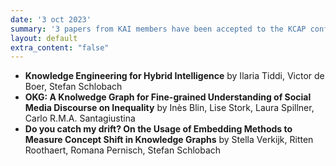 ```yaml
---
date: '3 oct 2023'
summary: '3 papers from KAI members have been accepted to the KCAP conference for publication and presentations, well done to all authors: Ilaria, Lise, Ritten, Romana, Stefan as well as co-authors from other groups!'
layout: default
extra_content: "false"
---
```


<ul>
<li><b>Knowledge Engineering for Hybrid Intelligence</b> by Ilaria Tiddi, Victor de Boer, Stefan Schlobach</li>
<li><b>OKG: A Knolwedge Graph for Fine-grained Understanding of Social Media Discourse on Inequality</b> by Inès Blin, Lise Stork, Laura Spillner, Carlo R.M.A. Santagiustina</li>
<li><b>Do you catch my drift? On the Usage of Embedding Methods to Measure Concept Shift in Knowledge Graphs</b> by Stella Verkijk, Ritten Roothaert, Romana Pernisch, Stefan Schlobach</li>
</ul>